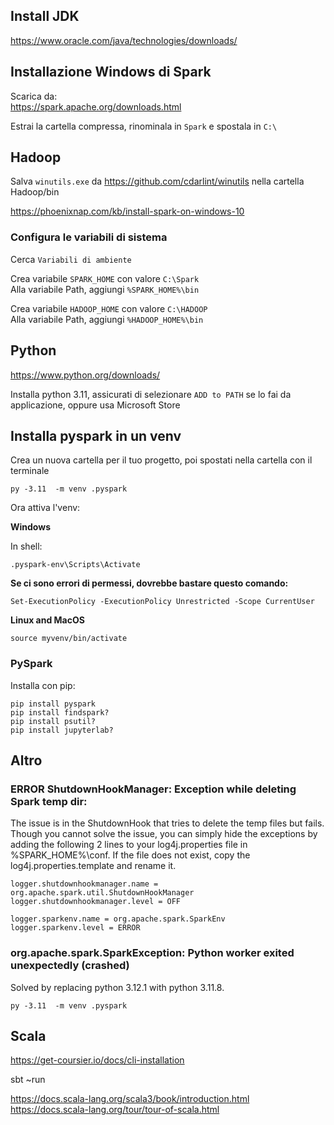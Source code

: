 ## Install JDK 
https://www.oracle.com/java/technologies/downloads/

## Installazione Windows di Spark

Scarica da:  
https://spark.apache.org/downloads.html

Estrai la cartella compressa, rinominala in `Spark` e spostala in `C:\`

## Hadoop

Salva `winutils.exe` da https://github.com/cdarlint/winutils
nella cartella Hadoop/bin 

https://phoenixnap.com/kb/install-spark-on-windows-10

### Configura le variabili di sistema

Cerca `Variabili di ambiente`

Crea variabile `SPARK_HOME` con valore `C:\Spark`  
Alla variabile Path, aggiungi `%SPARK_HOME%\bin`

Crea variabile `HADOOP_HOME` con valore `C:\HADOOP`  
Alla variabile Path, aggiungi `%HADOOP_HOME%\bin`

## Python

https://www.python.org/downloads/

Installa python 3.11, assicurati di selezionare `ADD to PATH` se lo fai da applicazione, oppure usa Microsoft Store


## Installa pyspark in un venv
Crea un nuova cartella per il tuo progetto, poi spostati nella cartella con il terminale


```
py -3.11  -m venv .pyspark
```
Ora attiva l'venv:

**Windows**

In shell:
```
.pyspark-env\Scripts\Activate
```  
**Se ci sono errori di permessi, dovrebbe bastare questo comando:**
```
Set-ExecutionPolicy -ExecutionPolicy Unrestricted -Scope CurrentUser
```

**Linux and MacOS**
```
source myvenv/bin/activate
```

### PySpark

Installa con pip:
```
pip install pyspark
pip install findspark?
pip install psutil?
pip install jupyterlab?
```

## Altro

### ERROR ShutdownHookManager: Exception while deleting Spark temp dir:

The issue is in the ShutdownHook that tries to delete the temp files but fails. Though you cannot solve the issue, you can simply hide the exceptions by adding the following 2 lines to your log4j.properties file in %SPARK_HOME%\conf. If the file does not exist, copy the log4j.properties.template and rename it.

```
logger.shutdownhookmanager.name = org.apache.spark.util.ShutdownHookManager
logger.shutdownhookmanager.level = OFF

logger.sparkenv.name = org.apache.spark.SparkEnv
logger.sparkenv.level = ERROR
```


### org.apache.spark.SparkException: Python worker exited unexpectedly (crashed)

Solved by replacing python 3.12.1 with python 3.11.8.
```
py -3.11  -m venv .pyspark
```


## Scala

https://get-coursier.io/docs/cli-installation

sbt
~run

https://docs.scala-lang.org/scala3/book/introduction.html
https://docs.scala-lang.org/tour/tour-of-scala.html


